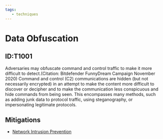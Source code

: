```yaml
---
tags:
   - techniques
---
```

# Data Obfuscation
## ID:T1001
Adversaries may obfuscate command and control traffic to make it more difficult to detect.(Citation: Bitdefender FunnyDream Campaign November 2020) Command and control (C2) communications are hidden (but not necessarily encrypted) in an attempt to make the content more difficult to discover or decipher and to make the communication less conspicuous and hide commands from being seen. This encompasses many methods, such as adding junk data to protocol traffic, using steganography, or impersonating legitimate protocols. 
## Mitigations
* [Network Intrusion Prevention](/mitre/mitigations/M1031)
